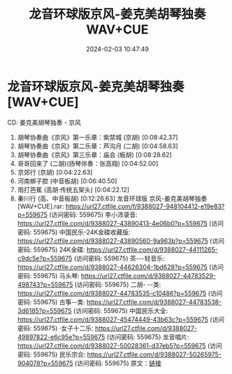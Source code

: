 ﻿---
title: 龙音环球版京风-姜克美胡琴独奏WAV+CUE
date: 2024-02-03 10:47:49
categories: 古典音乐、新世纪、纯音雅乐
tags: 纯音雅乐
---
# 龙音环球版京风-姜克美胡琴独奏[WAV+CUE]

CD: 姜克美胡琴独奏 - 京风
01. 胡琴协奏曲《京风》第一乐章：紫禁城 (京胡) [0:08:42.37]
02. 胡琴协奏曲《京风》第二乐章：芦沟月 (二胡) [0:04:58.63]
03. 胡琴协奏曲《京风》第三乐章：庙会 (板胡) [0:08:28.62]
04. 哥哥回来了 (二胡)(扬琴伴奏：张高翔) [0:04:52.00]
05. 京郊行 (京胡) [0:04:22.63]
06. 河南梆子腔 (中音板胡) [0:06:40.50]
07. 雨打芭蕉 (高胡·传统五架头) [0:04:22.12]
08. 秦川行 (高、中音板胡) [0:12:26.63]
龙音环球版 京风-姜克美胡琴独奏[WAV+CUE].rar: https://url27.ctfile.com/f/9388027-948104412-e19e83?p=559675
(访问密码: 559675)
李小沛录音: https://url27.ctfile.com/d/9388027-43890413-4e06b0?p=559675
(访问密码: 559675)
中国民乐-24K金碟收藏版: https://url27.ctfile.com/d/9388027-43890560-9a963b?p=559675
(访问密码: 559675)
24K金碟: https://url27.ctfile.com/d/9388027-44111265-c9dc5e?p=559675
(访问密码: 559675)
茶---轻音乐: https://url27.ctfile.com/d/9388027-44626304-1bd628?p=559675
(访问密码: 559675)
马头琴: https://url27.ctfile.com/d/9388027-44783529-498743?p=559675
(访问密码: 559675)
二胡- --类: https://url27.ctfile.com/d/9388027-44783535-c10486?p=559675
(访问密码: 559675)
古筝--类: https://url27.ctfile.com/d/9388027-44783538-3d6185?p=559675
(访问密码: 559675)
中国民乐大全: https://url27.ctfile.com/d/9388027-45474449-43b63c?p=559675
(访问密码: 559675)
·女子十二乐: https://url27.ctfile.com/d/9388027-49897822-e6c95e?p=559675
(访问密码: 559675)
龙音唱片: https://url27.ctfile.com/d/9388027-50028361-d37eb5?p=559675
(访问密码: 559675)
民乐宗合: https://url27.ctfile.com/d/9388027-50265975-904078?p=559675
(访问密码: 559675)
原文：[链接](https://blog.sina.com.cn/s/blog_1647c7e76010314cj.html)